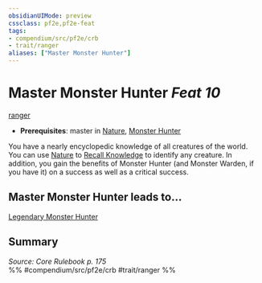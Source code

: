 ```yaml
---
obsidianUIMode: preview
cssclass: pf2e,pf2e-feat
tags:
- compendium/src/pf2e/crb
- trait/ranger
aliases: ["Master Monster Hunter"]
---
```

# Master Monster Hunter  *Feat 10*  
[ranger](/rules/traits/ranger.md)  

- **Prerequisites**: master in [Nature](/compendium/skills.md#Nature), [Monster Hunter](/compendium/feats/monster-hunter.md)

You have a nearly encyclopedic knowledge of all creatures of the world. You can use [Nature](/compendium/skills.md#Nature) to [Recall Knowledge](/rules/actions/recall-knowledge.md) to identify any creature. In addition, you gain the benefits of Monster Hunter (and Monster Warden, if you have it) on a success as well as a critical success.

## Master Monster Hunter leads to...

[Legendary Monster Hunter](/compendium/feats/legendary-monster-hunter.md)

## Summary

*Source: Core Rulebook p. 175*  
%% #compendium/src/pf2e/crb #trait/ranger %%